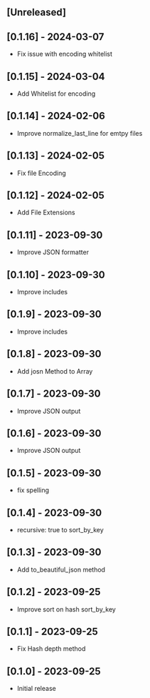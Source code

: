 ## [Unreleased]

## [0.1.16] - 2024-03-07

- Fix issue with encoding whitelist

## [0.1.15] - 2024-03-04

- Add Whitelist for encoding

## [0.1.14] - 2024-02-06

- Improve normalize_last_line for emtpy files

## [0.1.13] - 2024-02-05

- Fix file Encoding

## [0.1.12] - 2024-02-05

- Add File Extensions

## [0.1.11] - 2023-09-30

- Improve JSON formatter

## [0.1.10] - 2023-09-30

- Improve includes

## [0.1.9] - 2023-09-30

- Improve includes

## [0.1.8] - 2023-09-30

- Add josn Method to Array


## [0.1.7] - 2023-09-30

- Improve JSON output

## [0.1.6] - 2023-09-30

- Improve JSON output

## [0.1.5] - 2023-09-30

- fix spelling

## [0.1.4] - 2023-09-30

- recursive: true to sort_by_key

## [0.1.3] - 2023-09-30

- Add to_beautiful_json method

## [0.1.2] - 2023-09-25

- Improve sort on hash sort_by_key

## [0.1.1] - 2023-09-25

- Fix Hash depth method

## [0.1.0] - 2023-09-25

- Initial release
